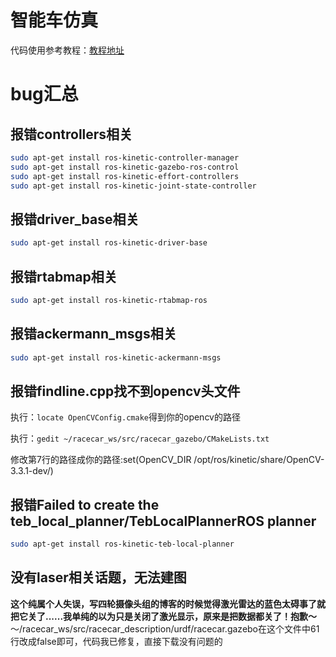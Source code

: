 # 智能车仿真
代码使用参考教程：[教程地址](https://www.guyuehome.com/6463)
# bug汇总

## 报错controllers相关
```bash
sudo apt-get install ros-kinetic-controller-manager
sudo apt-get install ros-kinetic-gazebo-ros-control
sudo apt-get install ros-kinetic-effort-controllers
sudo apt-get install ros-kinetic-joint-state-controller
```

## 报错driver_base相关
```bash
sudo apt-get install ros-kinetic-driver-base
```

## 报错rtabmap相关
```bash
sudo apt-get install ros-kinetic-rtabmap-ros
```

## 报错ackermann_msgs相关

```bash
sudo apt-get install ros-kinetic-ackermann-msgs
```

## 报错findline.cpp找不到opencv头文件
执行：`locate OpenCVConfig.cmake`得到你的opencv的路径

执行：`gedit ~/racecar_ws/src/racecar_gazebo/CMakeLists.txt`

修改第7行的路径成你的路径:set(OpenCV_DIR /opt/ros/kinetic/share/OpenCV-3.3.1-dev/)

## 报错Failed to create the teb_local_planner/TebLocalPlannerROS planner
```bash
sudo apt-get install ros-kinetic-teb-local-planner
```

## 没有laser相关话题，无法建图
**这个纯属个人失误，写四轮摄像头组的博客的时候觉得激光雷达的蓝色太碍事了就把它关了......我单纯的以为只是关闭了激光显示，原来是把数据都关了！抱歉～**
～/racecar_ws/src/racecar_description/urdf/racecar.gazebo在这个文件中61行改成false即可，代码我已修复，直接下载没有问题的

